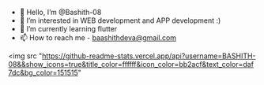 - 👋 Hello, I’m @Bashith-08
- 👀 I’m interested in WEB development and APP development :)
- 🌱 I’m currently learning flutter
- 📫 How to reach me - baashithdeva@gmail.com

<img src "https://github-readme-stats.vercel.app/api?username=BASHITH-08&&show_icons=true&title_color=ffffff&icon_color=bb2acf&text_color=daf7dc&bg_color=151515"


<!---
Bashith-08/Bashith-08 is a ✨ special ✨ repository because its `README.md` (this file) appears on your GitHub profile.
You can click the Preview link to take a look at your changes.
--->
